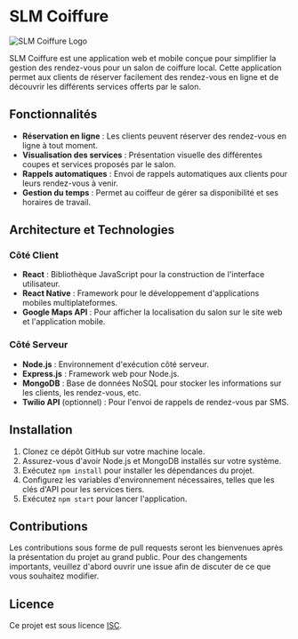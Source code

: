 
# SLM Coiffure

![SLM Coiffure Logo](https://scontent-cdg4-2.xx.fbcdn.net/v/t39.30808-6/374563233_24722634737335983_4959529947091801159_n.jpg?_nc_cat=101&ccb=1-7&_nc_sid=5f2048&_nc_ohc=kzFJ5sYWlZoAX8vNTo5&_nc_ht=scontent-cdg4-2.xx&oh=00_AfB6RVnjUPbMnZA7qdKeskTnLGFdHuQJcnNDhhZpsxZYRA&oe=65F3AC33)

SLM Coiffure est une application web et mobile conçue pour simplifier la gestion des rendez-vous pour un salon de coiffure local. Cette application permet aux clients de réserver facilement des rendez-vous en ligne et de découvrir les différents services offerts par le salon.

## Fonctionnalités

- **Réservation en ligne** : Les clients peuvent réserver des rendez-vous en ligne à tout moment.
- **Visualisation des services** : Présentation visuelle des différentes coupes et services proposés par le salon.
- **Rappels automatiques** : Envoi de rappels automatiques aux clients pour leurs rendez-vous à venir.
- **Gestion du temps** : Permet au coiffeur de gérer sa disponibilité et ses horaires de travail.

## Architecture et Technologies

### Côté Client
- **React** : Bibliothèque JavaScript pour la construction de l'interface utilisateur.
- **React Native** : Framework pour le développement d'applications mobiles multiplateformes.
- **Google Maps API** : Pour afficher la localisation du salon sur le site web et l'application mobile.

### Côté Serveur
- **Node.js** : Environnement d'exécution côté serveur.
- **Express.js** : Framework web pour Node.js.
- **MongoDB** : Base de données NoSQL pour stocker les informations sur les clients, les rendez-vous, etc.
- **Twilio API** (optionnel) : Pour l'envoi de rappels de rendez-vous par SMS.

## Installation

1. Clonez ce dépôt GitHub sur votre machine locale.
2. Assurez-vous d'avoir Node.js et MongoDB installés sur votre système.
3. Exécutez `npm install` pour installer les dépendances du projet.
4. Configurez les variables d'environnement nécessaires, telles que les clés d'API pour les services tiers.
5. Exécutez `npm start` pour lancer l'application.

## Contributions

Les contributions sous forme de pull requests seront les bienvenues après la présentation du projet au grand public. Pour des changements importants, veuillez d'abord ouvrir une issue afin de discuter de ce que vous souhaitez modifier.

## Licence

Ce projet est sous licence [ISC](LICENSE).
